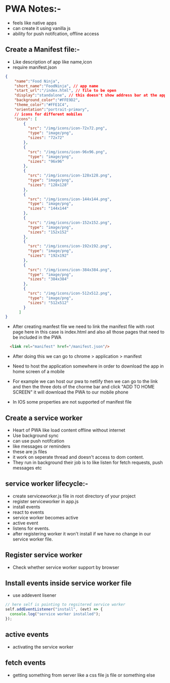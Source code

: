 

# PWA Notes:-

- feels like native apps 
- can create it using vanilla js
- ability for push notifcation, offline access


## Create a Manifest file:-
- Like description of app like name,icon 
- require manifest.json 

```json
{
    "name":"Food Ninja",
    "short_name":"FoodNinja", // app name
    "start_url":"/index.html", // file to be open
    "display":"standalone", // this doesn't show address bar at the app and works like a native app
    "background_color":"#FFE9D2",
    "theme_color":"#FFE1C4",
    "orientation":"portrait-primary",
    // icons for different mobiles
    "icons": [
        {
          "src": "/img/icons/icon-72x72.png",
          "type": "image/png",
          "sizes": "72x72"
        },
        {
          "src": "/img/icons/icon-96x96.png",
          "type": "image/png",
          "sizes": "96x96"
        },
        {
          "src": "/img/icons/icon-128x128.png",
          "type": "image/png",
          "sizes": "128x128"
        },
        {
          "src": "/img/icons/icon-144x144.png",
          "type": "image/png",
          "sizes": "144x144"
        },
        {
          "src": "/img/icons/icon-152x152.png",
          "type": "image/png",
          "sizes": "152x152"
        },
        {
          "src": "/img/icons/icon-192x192.png",
          "type": "image/png",
          "sizes": "192x192"
        },
        {
          "src": "/img/icons/icon-384x384.png",
          "type": "image/png",
          "sizes": "384x384"
        },
        {
          "src": "/img/icons/icon-512x512.png",
          "type": "image/png",
          "sizes": "512x512"
        }
      ]
}
```

- After creating manfest file we need to link the manifest file with root page here in this case is index.html and also all those pages that need to be included in the PWA
```html
  <link rel="manifest" href="/manifest.json"/>

```
- After doing this we can go to chrome > application > manifest

- Need to host the application somewhere in order to download the app in home screen of a mobile
- For example we can host our pwa to netlify then we can go to the link and then the three dots of the chorme bar and click "ADD TO HOME SCREEN" it will download the PWA to our mobile phone


- In IOS some properties are not supported of manifest file



## Create a service worker
- Heart of PWA like load content offline without internet
- Use background sync
- can use push notifcation
- like messages or reminders
- these are js files
- it work on seperate thread and doesn't access to dom content.
- They run in background their job is to like listen for fetch requests, push messages etc

## service worker lifecycle:-
- create serviceworker.js file in root directory of your project
- register serviceworker in app.js 
- install events
- react to events
- service worker becomes active 
- active event
- listens for events.
- after registering worker it won't install if we have no change in our service worker file.

## Register service worker

- Check whether service worker support by browser

## Install events inside service worker file

- use addevent lisener

```js
// here self is pointing to regsitered service worker
self.addEventListener("install", (evt) => {
  console.log("service worker installed");
});

```

## active events
- activating the service worker

## fetch events
- getting something from server like a css file js file or something else

























